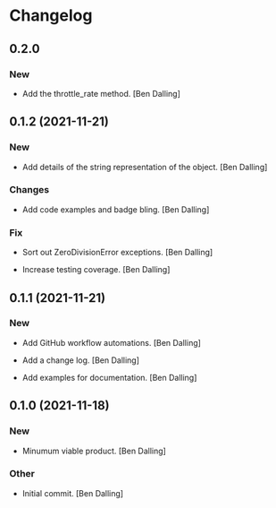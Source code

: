 # Changelog


## 0.2.0

### New

* Add the throttle_rate method. [Ben Dalling]


## 0.1.2 (2021-11-21)

### New

* Add details of the string representation of the object. [Ben Dalling]

### Changes

* Add code examples and badge bling. [Ben Dalling]

### Fix

* Sort out ZeroDivisionError exceptions. [Ben Dalling]

* Increase testing coverage. [Ben Dalling]


## 0.1.1 (2021-11-21)

### New

* Add GitHub workflow automations. [Ben Dalling]

* Add a change log. [Ben Dalling]

* Add examples for documentation. [Ben Dalling]


## 0.1.0 (2021-11-18)

### New

* Minumum viable product. [Ben Dalling]

### Other

* Initial commit. [Ben Dalling]


